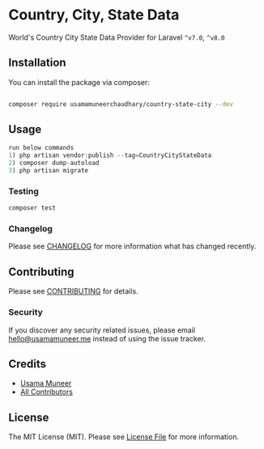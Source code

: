 # Country, City, State Data

World's Country City State Data Provider for Laravel `^v7.0`, `^v8.0`

## Installation

You can install the package via composer:

```bash

composer require usamamuneerchaudhary/country-state-city --dev
```

## Usage

``` php
run below commands
1) php artisan vendor:publish --tag=CountryCityStateData
2) composer dump-autoload
3) php artisan migrate
```

### Testing

``` bash
composer test
```

### Changelog

Please see [CHANGELOG](CHANGELOG.md) for more information what has changed recently.

## Contributing

Please see [CONTRIBUTING](CONTRIBUTING.md) for details.

### Security

If you discover any security related issues, please email hello@usamamuneer.me instead of using the issue tracker.

## Credits

- [Usama Muneer](https://github.com/usamamuneerchaudhary)
- [All Contributors](../../contributors)

## License

The MIT License (MIT). Please see [License File](LICENSE.md) for more information.
